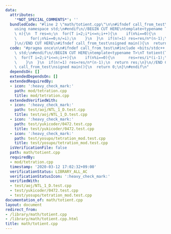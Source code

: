 ```yaml
---
data:
  attributes:
    '*NOT_SPECIAL_COMMENTS*': ''
  bundledCode: "#line 2 \"math/totient.cpp\"\n\n#ifndef call_from_test\n#include <bits/stdc++.h>\n\
    using namespace std;\n#endif\n//BEGIN CUT HERE\ntemplate<typename T>\nT totient(T\
    \ n){\n  T res=n;\n  for(T i=2;i*i<=n;i++){\n    if(n%i==0){\n      res=res/i*(i-1);\n\
    \      for(;n%i==0;n/=i);\n    }\n  }\n  if(n!=1) res=res/n*(n-1);\n  return res;\n\
    }\n//END CUT HERE\n#ifndef call_from_test\nsigned main(){\n  return 0;\n}\n#endif\n"
  code: "#pragma once\n\n#ifndef call_from_test\n#include <bits/stdc++.h>\nusing namespace\
    \ std;\n#endif\n//BEGIN CUT HERE\ntemplate<typename T>\nT totient(T n){\n  T res=n;\n\
    \  for(T i=2;i*i<=n;i++){\n    if(n%i==0){\n      res=res/i*(i-1);\n      for(;n%i==0;n/=i);\n\
    \    }\n  }\n  if(n!=1) res=res/n*(n-1);\n  return res;\n}\n//END CUT HERE\n#ifndef\
    \ call_from_test\nsigned main(){\n  return 0;\n}\n#endif\n"
  dependsOn: []
  extendedDependsOn: []
  extendedRequiredBy:
  - icon: ':heavy_check_mark:'
    path: mod/tetration.cpp
    title: mod/tetration.cpp
  extendedVerifiedWith:
  - icon: ':heavy_check_mark:'
    path: test/aoj/NTL_1_D.test.cpp
    title: test/aoj/NTL_1_D.test.cpp
  - icon: ':heavy_check_mark:'
    path: test/yukicoder/0472.test.cpp
    title: test/yukicoder/0472.test.cpp
  - icon: ':heavy_check_mark:'
    path: test/yosupo/tetration_mod.test.cpp
    title: test/yosupo/tetration_mod.test.cpp
  isVerificationFile: false
  path: math/totient.cpp
  requiredBy:
  - mod/tetration.cpp
  timestamp: '2020-03-12 17:02:32+09:00'
  verificationStatus: LIBRARY_ALL_AC
  verificationStatusIcon: ':heavy_check_mark:'
  verifiedWith:
  - test/aoj/NTL_1_D.test.cpp
  - test/yukicoder/0472.test.cpp
  - test/yosupo/tetration_mod.test.cpp
documentation_of: math/totient.cpp
layout: document
redirect_from:
- /library/math/totient.cpp
- /library/math/totient.cpp.html
title: math/totient.cpp
---
```

